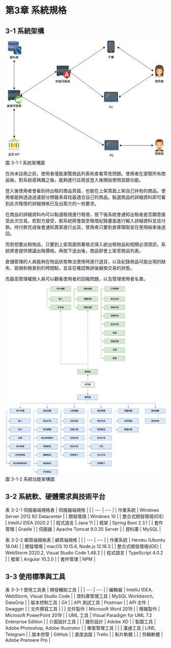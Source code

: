 # 第3章 系統規格

## 3-1 系統架構
![圖 3-1-1 系統架構圖](./images/CH3/圖3-1-1系統架構圖.jpg)
<br>
圖 3-1-1 系統架構圖

在尚未註冊之前，使用者僅能瀏覽商品列表和查看常見問題。使用者在瀏覽所有商品後，對系統感興趣之後，能夠進行註冊並登入後開始使用其餘功能。

登入後使用者會看到待出租的商品頁面，也能在上架頁面上架自己持有的商品。使用者能夠透過過濾部分標籤來尋找最適合自己的商品。點選商品的詳細資料即可看到此次租借的詳細規格已及出租方的一些要求。

在商品的詳細資料內可以點選租借進行租借，按下後系統會通知出租者是否願意接受此次交易。若對方接受，那系統將會跳至租借紀錄畫面進行輸入詳細資料並且付款。待付款完成後會通知賣家進行出貨，使用者只要到倉庫領取並在使用結束後送回。

而若想要出租物品，只要到上架頁面照著格式填入欲出租物品和相關必須資訊，系統將會提供建議出租價格。再按下送出後，商品即會上架至商品列表。

倉儲管理的人員能夠在物品狀態無法使用時進行退貨，以及紀錄商品可能出現的缺失、毀損和檢查到的時間點，並且在確認無誤後變換交易的狀態。

而最高管理權限人員可以觀看使用者的回報問題，以及管理使用者名單。

![圖 3-1-2 系統功能架構圖](./images/CH3/圖3-1-2系統功能架構圖.jpg)
<br>
圖 3-1-2 系統功能架構圖

## 3-2 系統軟、硬體需求與技術平台
表 3-2-1 伺服器端規格表
| 伺服器端規格 |  |
| --- | --- |
| 作業系統 | Windows Server 2012 R2 Datacenter |
| 開發環境 | Windows 10 |
| 整合式開發環境(IDE) | IntelliJ IDEA 2020.2 |
| 程式語言 | Java 11 |
| 框架 | Spring Boot 2.3.1 |
| 套件管理 | Gradle |
| 伺服器 | Apache Tomcat 9.0.35 Server |
| 資料庫 | MySQL |

表 3-2-2 網頁端規格表
| 網頁端規格 |  |
| --- | --- |
| 作業系統 | Heroku (Ubuntu 18.04) |
| 開發環境 | macOS 10.15.6, Node.js 12.18.3 |
| 整合式開發環境(IDE) | WebStorm 2020.2, Visual Studio Code 1.48.2 |
| 程式語言 | TypeScript 4.0.2 |
| 框架 | Angular 10.2.0 |
| 套件管理 | NPM |

## 3-3 使用標準與工具
表 3-3-1 使用工具表
| 開發輔助工具 |  |
| --- | --- |
| 編輯器 | IntelliJ IDEA, WebStorm, Visual Studio Code |
| 資料庫管理工具 | MySQL Workbench, DataGrip |
| 版本控制工具 | Git |
| API 測試工具 | Postman |
| API 文件 | Swagger |
| 文件撰寫工具 |  |
| 文件製作 | Microsoft Word 2019 |
| 簡報製作 | Microsoft PowerPoint 2019 |
| UML 工具 | Visual Paradigm for UML 7.2 Enterprise Edition |
| 介面設計工具 |  |
| 雛形設計 | Adobe XD |
| 製圖工具 | Adobe Photoshop, Adobe Illustrator |
| 專案管理工具 |  |
| 溝通工具 | LINE, Telegram |
| 版本控管 | GitHub |
| 進度追蹤 | Trello |
| 影片軟體 |  |
| 剪輯軟體 | Adobe Premiere Pro |